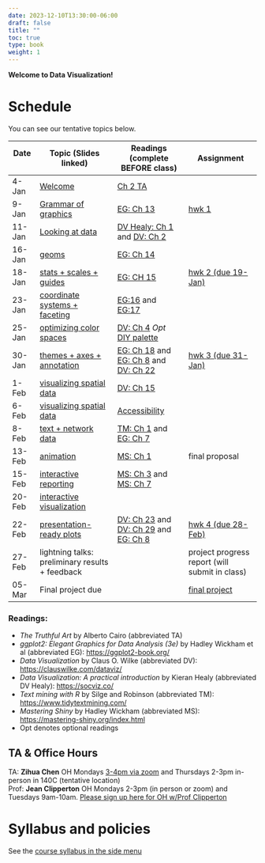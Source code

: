 ```yaml
---
date: 2023-12-10T13:30:00-06:00 
draft: false
title: ""
toc: true
type: book
weight: 1
---
```


**Welcome to Data Visualization!** 

# Schedule 
You can see our tentative topics below. 

| Date &emsp;   | Topic (Slides linked)   | Readings (complete BEFORE class)  |   Assignment      | 
| ------ | ----------------------------- | --------------- | --------------- | 
| 4-Jan  | [Welcome](slides/01-intro)  | [Ch 2 TA](https://uchicago.box.com/s/m4k9lktogthqmernmjn1r7gnflews4bg)   |
| 9-Jan  |  [Grammar of graphics](slides/02-grammar-of-graphics)  | [EG: Ch 13](https://ggplot2-book.org/mastery.html)| [hwk 1](/assignments/assign1/)   |     
| 11-Jan | [Looking at data ](slides/03-look-at-data)       |[DV Healy: Ch 1](https://socviz.co/lookatdata.html) and [DV: Ch 2](https://clauswilke.com/dataviz/aesthetic-mapping.html) |                 |
| 16-Jan | [geoms](slides/04-geoms) 	|     [EG: Ch 14](https://ggplot2-book.org/layers.html)          ||
| 18-Jan | [stats + scales + guides ](slides/05-stats-scales-guides)    |[EG: CH 15](https://ggplot2-book.org/scales-guides.html)| [hwk 2 (due 19-Jan)](/assignments/assign2/)       |
| 23-Jan  | [coordinate systems + faceting](slides/06-coordinates-facets)  &nbsp; &nbsp; | [EG:16](https://ggplot2-book.org/coord.html) and [EG:17](https://ggplot2-book.org/facet.html)|
| 25-Jan | [optimizing color spaces ](slides/07-optimizing-color-spaces)       |  [DV: Ch 4](https://clauswilke.com/dataviz/color-basics.html) *Opt* [DIY palette](https://blog.datawrapper.de/colors-for-data-vis-style-guides/)       |
| 30-Jan | [themes + axes + annotation](slides/08-themes-axes-annotations)  |[EG: Ch 18](https://ggplot2-book.org/polishing.html) and [EG: Ch 8](https://ggplot2-book.org/annotations.html) and [DV: Ch 22](https://clauswilke.com/dataviz/figure-titles-captions.html) &nbsp; &nbsp; |[hwk 3 (due 31-Jan)](/assignments/assign3/)   |
| 1-Feb  |[visualizing spatial data ](slides/11-visualize-spatial-i) |[DV: Ch 15](https://clauswilke.com/dataviz/geospatial-data.html)| |
| 6-Feb  | [visualizing spatial data](slides/12-visualize-spatial-ii)   |[Accessibility](https://medium.com/nightingale/writing-alt-text-for-data-visualization-2a218ef43f81) |            |
| 8-Feb  |  [text + network data](slides/13-visualize-text-network)   |[TM: Ch 1](https://www.tidytextmining.com/tidytext.html) and [EG: Ch 7](https://ggplot2-book.org/networks.html)  |          |
| 13-Feb |[animation  ](slides/14-animation)     | [MS: Ch 1](https://mastering-shiny.org/basic-app.html)          |  final proposal  |
| 15-Feb | [interactive reporting](slides/15-interactive-reporting)   | [MS: Ch 3](https://mastering-shiny.org/basic-reactivity.html) and [MS: Ch 7](https://mastering-shiny.org/action-graphics.html) |         |
| 20-Feb | [interactive visualization](slides/16-interactive-visualization)  | |     |
| 22-Feb |  [presentation-ready plots](slides/09-presentation-ready-plots)   | [DV: Ch 23](https://clauswilke.com/dataviz/balance-data-context.html) and [DV: Ch 29](https://clauswilke.com/dataviz/telling-a-story.html) and [EG: Ch 8](https://socviz.co/refineplots.html) |   [hwk 4 (due 28-Feb)](/assignments/assign4/)      |
| 27-Feb | lightning talks: preliminary results + feedback ||      project progress report (will submit in class)|
| 05-Mar | Final project due             |  | [final project](/assignments/final-project/)|

### Readings:
* *The Truthful Art* by Alberto Cairo (abbreviated TA)
* *ggplot2: Elegant Graphics for Data Analysis (3e)* by Hadley Wickham et al (abbreviated EG): https://ggplot2-book.org/ 
* *Data Visualization* by Claus O. Wilke (abbreviated DV): https://clauswilke.com/dataviz/
* *Data Visualization: A practical introduction* by Kieran Healy (abbreviated DV Healy): https://socviz.co/
* *Text mining with R* by Silge and Robinson (abbreviated TM): https://www.tidytextmining.com/
* *Mastering Shiny* by Hadley Wickham (abbreviated MS): https://mastering-shiny.org/index.html
* Opt denotes optional readings



## TA & Office Hours 
TA: **Zihua Chen** OH Mondays [3-4pm via zoom]( https://uchicago.zoom.us/j/4346795521?pwd=bXNIdW00NWRoRWRMWnVWdDVGR1BxQT09) and Thursdays 2-3pm in-person in 140C (tentative location)  <br>
Prof: **Jean Clipperton** OH Mondays 2-3pm (in person or zoom) and Tuesdays 9am-10am. [Please sign up here for OH w/Prof Clipperton](https://outlook.office365.com/book/ClippertonMACSS@uchicagoedu.onmicrosoft.com/)

# Syllabus and policies
See the [course syllabus in the side menu](/course-syllabus/)